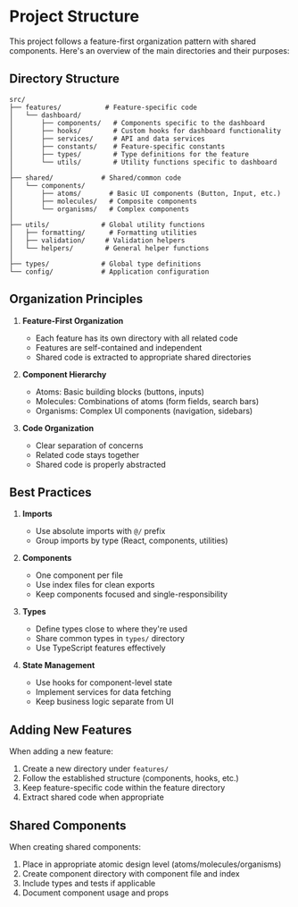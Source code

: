 # Project Structure

This project follows a feature-first organization pattern with shared components. Here's an overview of the main directories and their purposes:

## Directory Structure

```
src/
├── features/           # Feature-specific code
│   └── dashboard/
│       ├── components/   # Components specific to the dashboard
│       ├── hooks/        # Custom hooks for dashboard functionality
│       ├── services/     # API and data services
│       ├── constants/    # Feature-specific constants
│       ├── types/        # Type definitions for the feature
│       └── utils/        # Utility functions specific to dashboard
│
├── shared/            # Shared/common code
│   └── components/
│       ├── atoms/       # Basic UI components (Button, Input, etc.)
│       ├── molecules/   # Composite components
│       └── organisms/   # Complex components
│
├── utils/             # Global utility functions
│   ├── formatting/      # Formatting utilities
│   ├── validation/     # Validation helpers
│   └── helpers/        # General helper functions
│
├── types/             # Global type definitions
└── config/            # Application configuration
```

## Organization Principles

1. **Feature-First Organization**
   - Each feature has its own directory with all related code
   - Features are self-contained and independent
   - Shared code is extracted to appropriate shared directories

2. **Component Hierarchy**
   - Atoms: Basic building blocks (buttons, inputs)
   - Molecules: Combinations of atoms (form fields, search bars)
   - Organisms: Complex UI components (navigation, sidebars)

3. **Code Organization**
   - Clear separation of concerns
   - Related code stays together
   - Shared code is properly abstracted

## Best Practices

1. **Imports**
   - Use absolute imports with `@/` prefix
   - Group imports by type (React, components, utilities)

2. **Components**
   - One component per file
   - Use index files for clean exports
   - Keep components focused and single-responsibility

3. **Types**
   - Define types close to where they're used
   - Share common types in `types/` directory
   - Use TypeScript features effectively

4. **State Management**
   - Use hooks for component-level state
   - Implement services for data fetching
   - Keep business logic separate from UI

## Adding New Features

When adding a new feature:

1. Create a new directory under `features/`
2. Follow the established structure (components, hooks, etc.)
3. Keep feature-specific code within the feature directory
4. Extract shared code when appropriate

## Shared Components

When creating shared components:

1. Place in appropriate atomic design level (atoms/molecules/organisms)
2. Create component directory with component file and index
3. Include types and tests if applicable
4. Document component usage and props

